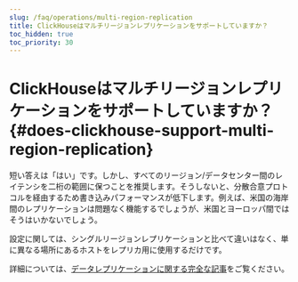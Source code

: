 ```yaml
---
slug: /faq/operations/multi-region-replication
title: ClickHouseはマルチリージョンレプリケーションをサポートしていますか？
toc_hidden: true
toc_priority: 30
---
```


# ClickHouseはマルチリージョンレプリケーションをサポートしていますか？ {#does-clickhouse-support-multi-region-replication}

短い答えは「はい」です。しかし、すべてのリージョン/データセンター間のレイテンシを二桁の範囲に保つことを推奨します。そうしないと、分散合意プロトコルを経由するため書き込みパフォーマンスが低下します。例えば、米国の海岸間のレプリケーションは問題なく機能するでしょうが、米国とヨーロッパ間ではそうはいかないでしょう。

設定に関しては、シングルリージョンレプリケーションと比べて違いはなく、単に異なる場所にあるホストをレプリカ用に使用するだけです。

詳細については、[データレプリケーションに関する完全な記事](../../engines/table-engines/mergetree-family/replication.md)をご覧ください。
